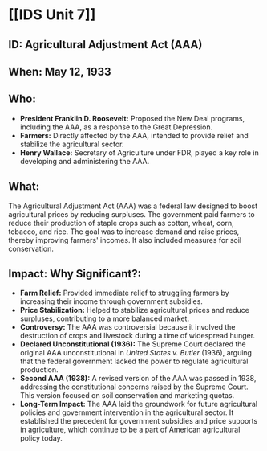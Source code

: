 # [[IDS Unit 7]]

## ID: Agricultural Adjustment Act (AAA)

## When: May 12, 1933

## Who:
* **President Franklin D. Roosevelt:** Proposed the New Deal programs, including the AAA, as a response to the Great Depression.
* **Farmers:** Directly affected by the AAA, intended to provide relief and stabilize the agricultural sector.
* **Henry Wallace:** Secretary of Agriculture under FDR, played a key role in developing and administering the AAA.

## What:
The Agricultural Adjustment Act (AAA) was a federal law designed to boost agricultural prices by reducing surpluses. The government paid farmers to reduce their production of staple crops such as cotton, wheat, corn, tobacco, and rice. The goal was to increase demand and raise prices, thereby improving farmers' incomes. It also included measures for soil conservation.

## Impact: Why Significant?:
* **Farm Relief:** Provided immediate relief to struggling farmers by increasing their income through government subsidies.
* **Price Stabilization:** Helped to stabilize agricultural prices and reduce surpluses, contributing to a more balanced market.
* **Controversy:** The AAA was controversial because it involved the destruction of crops and livestock during a time of widespread hunger.
* **Declared Unconstitutional (1936):** The Supreme Court declared the original AAA unconstitutional in *United States v. Butler* (1936), arguing that the federal government lacked the power to regulate agricultural production.
* **Second AAA (1938):** A revised version of the AAA was passed in 1938, addressing the constitutional concerns raised by the Supreme Court. This version focused on soil conservation and marketing quotas.
* **Long-Term Impact:** The AAA laid the groundwork for future agricultural policies and government intervention in the agricultural sector. It established the precedent for government subsidies and price supports in agriculture, which continue to be a part of American agricultural policy today.
